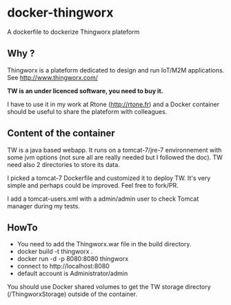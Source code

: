 # docker-thingworx
A dockerfile to dockerize Thingworx plateform

Why ?
-----

Thingworx is a plateform dedicated to design and run IoT/M2M applications. See http://www.thingworx.com/

**TW is an under licenced software, you need to buy it.**

I have to use it in my work at Rtone (http://rtone.fr) and a Docker container should be useful to share the plateform with colleagues.

Content of the container
------------------------

TW is a java based webapp. It runs on a tomcat-7/jre-7 environnement with some jvm options (not sure all are really needed but I followed the doc). TW need also 2 directories to store its data.

I picked a tomcat-7 Dockerfile and customized it to deploy TW. It's very simple and perhaps could be improved. Feel free to fork/PR.

I add a tomcat-users.xml with a admin/admin user to check Tomcat manager during my tests.

HowTo
-----

 * You need to add the Thingworx.war file in the build directory.
 * docker build -t thingworx .
 * docker run -d -p 8080:8080 thingworx
 * connect to http://localhost:8080
 * default account is Administrator/admin

You should use Docker shared volumes to get the TW storage directory (/ThingworxStorage) outside of the container.
